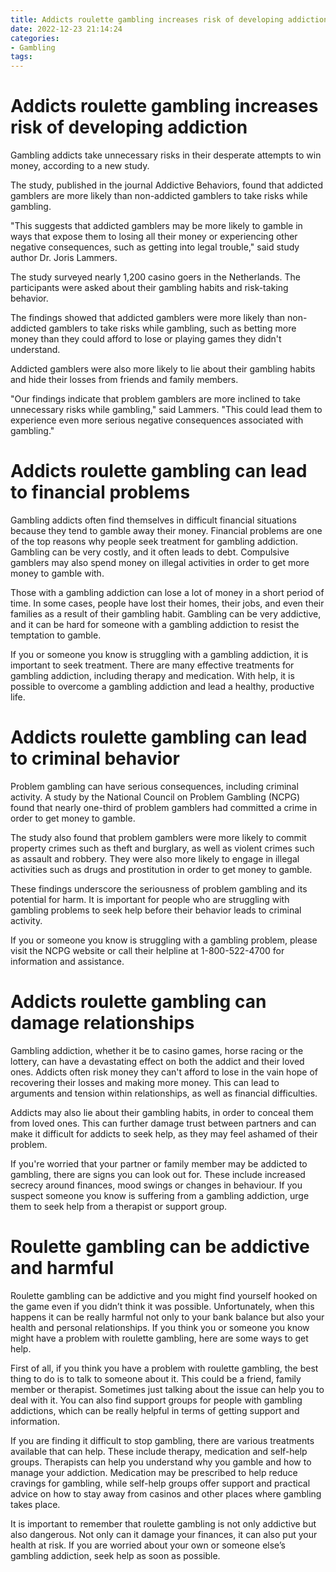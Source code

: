 ```yaml
---
title: Addicts roulette gambling increases risk of developing addiction
date: 2022-12-23 21:14:24
categories:
- Gambling
tags:
---
```



#  Addicts roulette gambling increases risk of developing addiction

Gambling addicts take unnecessary risks in their desperate attempts to win money, according to a new study.

The study, published in the journal Addictive Behaviors, found that addicted gamblers are more likely than non-addicted gamblers to take risks while gambling.

"This suggests that addicted gamblers may be more likely to gamble in ways that expose them to losing all their money or experiencing other negative consequences, such as getting into legal trouble," said study author Dr. Joris Lammers.

The study surveyed nearly 1,200 casino goers in the Netherlands. The participants were asked about their gambling habits and risk-taking behavior.

The findings showed that addicted gamblers were more likely than non-addicted gamblers to take risks while gambling, such as betting more money than they could afford to lose or playing games they didn't understand.

Addicted gamblers were also more likely to lie about their gambling habits and hide their losses from friends and family members.

"Our findings indicate that problem gamblers are more inclined to take unnecessary risks while gambling," said Lammers. "This could lead them to experience even more serious negative consequences associated with gambling."

#  Addicts roulette gambling can lead to financial problems
Gambling addicts often find themselves in difficult financial situations because they tend to gamble away their money. Financial problems are one of the top reasons why people seek treatment for gambling addiction. Gambling can be very costly, and it often leads to debt. Compulsive gamblers may also spend money on illegal activities in order to get more money to gamble with.

Those with a gambling addiction can lose a lot of money in a short period of time. In some cases, people have lost their homes, their jobs, and even their families as a result of their gambling habit. Gambling can be very addictive, and it can be hard for someone with a gambling addiction to resist the temptation to gamble.

If you or someone you know is struggling with a gambling addiction, it is important to seek treatment. There are many effective treatments for gambling addiction, including therapy and medication. With help, it is possible to overcome a gambling addiction and lead a healthy, productive life.

#  Addicts roulette gambling can lead to criminal behavior

Problem gambling can have serious consequences, including criminal activity. A study by the National Council on Problem Gambling (NCPG) found that nearly one-third of problem gamblers had committed a crime in order to get money to gamble.

The study also found that problem gamblers were more likely to commit property crimes such as theft and burglary, as well as violent crimes such as assault and robbery. They were also more likely to engage in illegal activities such as drugs and prostitution in order to get money to gamble.

These findings underscore the seriousness of problem gambling and its potential for harm. It is important for people who are struggling with gambling problems to seek help before their behavior leads to criminal activity.

If you or someone you know is struggling with a gambling problem, please visit the NCPG website or call their helpline at 1-800-522-4700 for information and assistance.

#  Addicts roulette gambling can damage relationships

Gambling addiction, whether it be to casino games, horse racing or the lottery, can have a devastating effect on both the addict and their loved ones. Addicts often risk money they can't afford to lose in the vain hope of recovering their losses and making more money. This can lead to arguments and tension within relationships, as well as financial difficulties.

Addicts may also lie about their gambling habits, in order to conceal them from loved ones. This can further damage trust between partners and can make it difficult for addicts to seek help, as they may feel ashamed of their problem.

If you're worried that your partner or family member may be addicted to gambling, there are signs you can look out for. These include increased secrecy around finances, mood swings or changes in behaviour. If you suspect someone you know is suffering from a gambling addiction, urge them to seek help from a therapist or support group.

#  Roulette gambling can be addictive and harmful

Roulette gambling can be addictive and you might find yourself hooked on the game even if you didn’t think it was possible. Unfortunately, when this happens it can be really harmful not only to your bank balance but also your health and personal relationships. If you think you or someone you know might have a problem with roulette gambling, here are some ways to get help.

First of all, if you think you have a problem with roulette gambling, the best thing to do is to talk to someone about it. This could be a friend, family member or therapist. Sometimes just talking about the issue can help you to deal with it. You can also find support groups for people with gambling addictions, which can be really helpful in terms of getting support and information.

If you are finding it difficult to stop gambling, there are various treatments available that can help. These include therapy, medication and self-help groups. Therapists can help you understand why you gamble and how to manage your addiction. Medication may be prescribed to help reduce cravings for gambling, while self-help groups offer support and practical advice on how to stay away from casinos and other places where gambling takes place.

It is important to remember that roulette gambling is not only addictive but also dangerous. Not only can it damage your finances, it can also put your health at risk. If you are worried about your own or someone else’s gambling addiction, seek help as soon as possible.